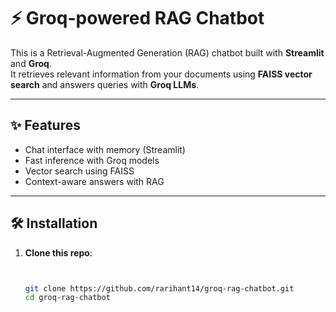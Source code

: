 # ⚡ Groq-powered RAG Chatbot

This is a Retrieval-Augmented Generation (RAG) chatbot built with **Streamlit** and **Groq**.  
It retrieves relevant information from your documents using **FAISS vector search** and answers queries with **Groq LLMs**.

---

## ✨ Features
- Chat interface with memory (Streamlit)
- Fast inference with Groq models
- Vector search using FAISS
- Context-aware answers with RAG

---

## 🛠️ Installation

1. **Clone this repo**:
   ```bash


   git clone https://github.com/rarihant14/groq-rag-chatbot.git
   cd groq-rag-chatbot
